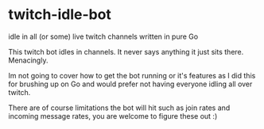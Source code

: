 # twitch-idle-bot
idle in all (or some) live twitch channels written in pure Go

This twitch bot idles in channels. It never says anything it just sits there. Menacingly.

Im not going to cover how to get the bot running or it's features as I did this for brushing up on Go and would prefer not having everyone idling all over twitch.

There are of course limitations the bot will hit such as join rates and incoming message rates, you are welcome to figure these out :)